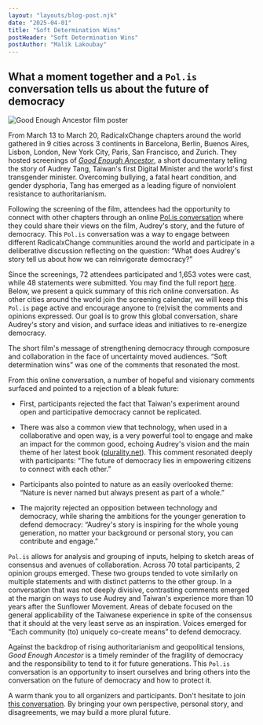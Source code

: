 ```yaml
---
layout: "layouts/blog-post.njk"
date: "2025-04-01"
title: "Soft Determination Wins"
postHeader: "Soft Determination Wins"
postAuthor: "Malik Lakoubay"
---
```


## What a moment together and a `Pol.is` conversation tells us about the future of democracy

![Good Enough Ancestor film poster](/images/blog/good-enough-ancestor-poster-2.png)

From March 13 to March 20, RadicalxChange chapters around the world gathered in 9 cities across 3 continents in Barcelona, Berlin, Buenos Aires, Lisbon, London, New York City, Paris, San Francisco, and Zurich. They hosted screenings of *[Good Enough Ancestor](https://www.youtube.com/watch?v=idudNrLy8ek)*, a short documentary telling the story of Audrey Tang, Taiwan's first Digital Minister and the world's first transgender minister. Overcoming bullying, a fatal heart condition, and gender dysphoria, Tang has emerged as a leading figure of nonviolent resistance to authoritarianism.

Following the screening of the film, attendees had the opportunity to connect with other chapters through an online [Pol.is conversation](https://pol.is/8ferexhcxm) where they could share their views on the film, Audrey's story, and the future of democracy. This `Pol.is` conversation was a way to engage between different RadicalxChange communities around the world and participate in a deliberative discussion reflecting on the question: “What does Audrey's story tell us about how we can reinvigorate democracy?”

Since the screenings, 72 attendees participated and 1,653 votes were cast, while 48 statements were submitted. You may find the full report [here](https://Pol.is/report/r2nmfuncjpsbmrub5hy2h). Below, we present a quick summary of this rich online conversation. As other cities around the world join the screening calendar, we will keep this `Pol.is` page active and encourage anyone to (re)visit the comments and opinions expressed.  Our goal is to grow this global conversation, share Audrey's story and vision, and surface ideas and initiatives to re-energize democracy.

The short film's message of strengthening democracy through composure and collaboration in the face of uncertainty moved audiences. “Soft determination wins” was one of the comments that resonated the most. 

From this online conversation, a number of hopeful and visionary comments surfaced and pointed to a rejection of a bleak future:

- First, participants rejected the fact that Taiwan's experiment around open and participative democracy cannot be replicated. 

- There was also a common view that technology, when used in a collaborative and open way, is a very powerful tool to engage and make an impact for the common good, echoing Audrey's vision and the main theme of her latest book ([plurality.net](https://www.plurality.net/)). This comment resonated deeply with participants: “The future of democracy lies in empowering citizens to connect with each other.” 

- Participants also pointed to nature as an easily overlooked theme: “Nature is never named but always present as part of a whole.”

- The majority rejected an opposition between technology and democracy, while sharing the ambitions for the younger generation to defend democracy: “Audrey's story is inspiring for the whole young generation, no matter your background or personal story, you can contribute and engage.” 

`Pol.is` allows for analysis and grouping of inputs, helping to sketch areas of consensus and avenues of collaboration. Across 70 total participants, 2 opinion groups emerged. These two groups tended to vote similarly on multiple statements and with distinct patterns to the other group. In a conversation that was not deeply divisive, contrasting comments emerged at the margin on ways to use Audrey and Taiwan's experience more than 10 years after the Sunflower Movement. Areas of debate focused on the general applicability of the Taiwanese experience in spite of the consensus that it should at the very least serve as an inspiration. Voices emerged for “Each community (to) uniquely co-create means” to defend democracy. 

Against the backdrop of rising authoritarianism and geopolitical tensions, *Good Enough Ancestor* is a timely reminder of the fragility of democracy and the responsibility to tend to it for future generations. This `Pol.is` conversation is an opportunity to insert ourselves and bring others into the conversation on the future of democracy and how to protect it.

A warm thank you to all organizers and participants. Don't hesitate to join [this conversation](https://Pol.is/report/r2nmfuncjpsbmrub5hy2h). By bringing your own perspective, personal story, and disagreements, we may build a more plural future.